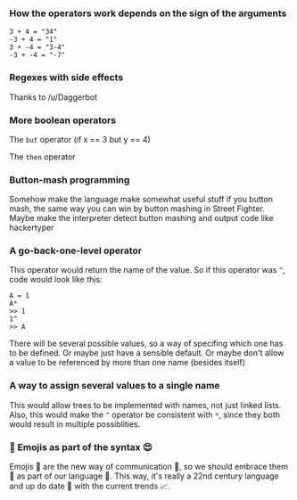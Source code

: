 ### How the operators work depends on the sign of the arguments

```
3 + 4 = "34"
-3 + 4 = "1"
3 + -4 = "3-4"
-3 + -4 = "-7"
```

### Regexes with side effects

Thanks to /u/Daggerbot


### More boolean operators
The `but` operator (if x == 3 but y == 4)

The `then` operator


### Button-mash programming

Somehow make the language make somewhat useful stuff if you button mash, the same way you can win by button mashing in Street Fighter. Maybe make the interpreter detect button mashing and output code like hackertyper

### A go-back-one-level operator
This operator would return the name of the value. So if this operator was `^`, code would look like this:
```
A = 1
A*
>> 1
1^
>> A
```
There will be several possible values, so a way of specifing which one has to be defined. Or maybe just have a sensible default. Or maybe don't allow a value to be referenced by more than one name (besides itself)

### A way to assign several values to a single name
This would allow trees to be implemented with names, not just linked lists. Also, this would make the `^` operator be consistent with `*`, since they both would result in multiple possiblities.


### 💪 Emojis as part of the syntax 😍
Emojis 🤔 are the new way of communication 💌, so we should embrace them 🤗 as part of our language 👅. This way, it's really a 22nd century language and up do date 📅 with the current trends 📈.
